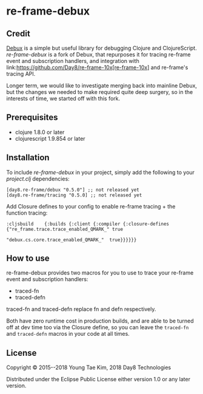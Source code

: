 # re-frame-debux

## Credit

[Debux](https://github.com/philoskim/debux) is a simple but useful library for debugging Clojure and ClojureScript. *re-frame-debux* is a fork of Debux, that repurposes it for tracing re-frame event and subscription handlers, and integration with link:https://github.com/Day8/re-frame-10x[re-frame-10x] and re-frame's tracing API.

Longer term, we would like to investigate merging back into mainline Debux, but the changes we needed to make required quite deep surgery, so in the interests of time, we started off with this fork.

## Prerequisites

* clojure 1.8.0 or later
* clojurescript 1.9.854 or later


## Installation

To include *re-frame-debux* in your project, simply add the following to your *project.clj*
dependencies:


```
[day8.re-frame/debux "0.5.0"] ;; not released yet
[day8.re-frame/tracing "0.5.0] ;; not released yet
```

Add Closure defines to your config to enable re-frame tracing + the function tracing:

```
:cljsbuild    {:builds {:client {:compiler {:closure-defines {"re_frame.trace.trace_enabled_QMARK_" true
                                                              "debux.cs.core.trace_enabled_QMARK_"  true}}}}}}
```

## How to use

re-frame-debux provides two macros for you to use to trace your re-frame event and subscription handlers:

* traced-fn
* traced-defn

traced-fn and traced-defn replace fn and defn respectively.

Both have zero runtime cost in production builds, and are able to be turned off at dev time too via the Closure define, so you can leave the `traced-fn` and `traced-defn` macros in your code at all times.


## License
Copyright © 2015--2018 Young Tae Kim, 2018 Day8 Technologies

Distributed under the Eclipse Public License either version 1.0 or any later version.
